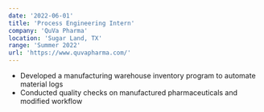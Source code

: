 ```yaml
---
date: '2022-06-01'
title: 'Process Engineering Intern'
company: 'QuVa Pharma'
location: 'Sugar Land, TX'
range: 'Summer 2022'
url: 'https://www.quvapharma.com/'
---
```


- Developed a manufacturing warehouse inventory program to automate material logs
- Conducted quality checks on manufactured pharmaceuticals and modified workflow

